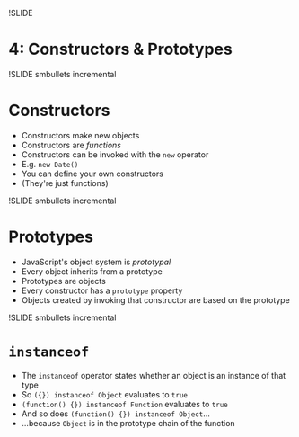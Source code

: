 !SLIDE
# 4: Constructors & Prototypes

!SLIDE smbullets incremental
# Constructors

* Constructors make new objects
* Constructors are _functions_
* Constructors can be invoked with the `new` operator
* E.g. `new Date()`
* You can define your own constructors
* (They're just functions)

!SLIDE smbullets incremental
# Prototypes

* JavaScript's object system is _prototypal_
* Every object inherits from a prototype
* Prototypes are objects
* Every constructor has a `prototype` property
* Objects created by invoking that constructor are based on the prototype

!SLIDE smbullets incremental
# `instanceof`

* The `instanceof` operator states whether an object is an instance of that
  type
* So `({}) instanceof Object` evaluates to `true`
* `(function() {}) instanceof Function` evaluates to `true`
* And so does `(function() {}) instanceof Object`...
* ...because `Object` is in the prototype chain of the function
